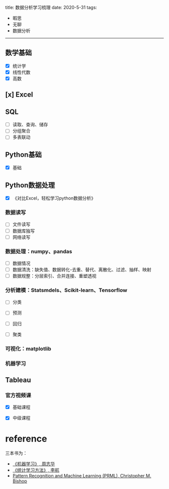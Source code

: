 title: 数据分析学习梳理
date: 2020-5-31
tags:
- 暇思
- 无聊
- 数据分析

---

## 数学基础

- [x] 统计学
- [x] 线性代数
- [x] 高数

##  [x] Excel


## SQL
- [ ] 读取、查询、储存
- [ ] 分组聚合
- [ ] 多表联动

## Python基础
- [x] 基础

## Python数据处理
- [x] 《对比Excel，轻松学习python数据分析》

### 数据读写
- [ ] 文件读写
- [ ] 数据库独写
- [ ] 网络读写

### 数据处理：numpy、pandas
- [ ] 数据情况
- [ ] 数据清洗：缺失值、数据转化-去重、替代、离散化、过滤、抽样、映射
- [ ] 数据规整：分层索引、合并连接、重塑透视

### 分析建模：Statsmdels、Scikit-learn、Tensorflow
- [ ] 分类
- [ ] 预测
- [ ] 回归
- [ ] 聚类


### 可视化：matplotlib

### 机器学习

## Tableau
### 官方视频课
- [x] 基础课程
- [x] 中级课程





# reference
三本书为：

- [《机器学习》, 周志华](https://book.douban.com/subject/26708119/)
- [《统计学习方法》, 李航](https://book.douban.com/subject/10590856/)
- [Pattern Recognition and Machine Learning (PRML), Christopher M. Bishop](https://book.douban.com/subject/2061116/)



